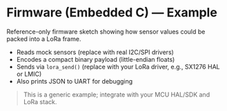 # Firmware (Embedded C) — Example

Reference-only firmware sketch showing how sensor values could be packed into a LoRa frame.

- Reads mock sensors (replace with real I2C/SPI drivers)
- Encodes a compact binary payload (little-endian floats)
- Sends via `lora_send()` (replace with your LoRa driver, e.g., SX1276 HAL or LMIC)
- Also prints JSON to UART for debugging

> This is a generic example; integrate with your MCU HAL/SDK and LoRa stack.
